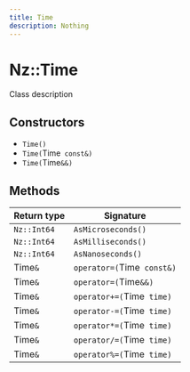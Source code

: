```yaml
---
title: Time
description: Nothing
---
```


# Nz::Time

Class description

## Constructors

- `Time()`
- `Time(`Time` const&)`
- `Time(`Time`&&)`

## Methods

| Return type | Signature |
| ----------- | --------- |
| `Nz::Int64` | `AsMicroseconds()` |
| `Nz::Int64` | `AsMilliseconds()` |
| `Nz::Int64` | `AsNanoseconds()` |
| Time`&` | `operator=(`Time` const&)` |
| Time`&` | `operator=(`Time`&&)` |
| Time`&` | `operator+=(`Time` time)` |
| Time`&` | `operator-=(`Time` time)` |
| Time`&` | `operator*=(`Time` time)` |
| Time`&` | `operator/=(`Time` time)` |
| Time`&` | `operator%=(`Time` time)` |
